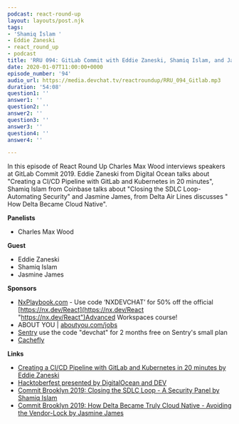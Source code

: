 ```yaml
---
podcast: react-round-up
layout: layouts/post.njk
tags:
- 'Shamiq İslam '
- Eddie Zaneski
- react_round_up
- podcast
title: 'RRU 094: GitLab Commit with Eddie Zaneski, Shamiq Islam, and Jasmine James'
date: 2020-01-07T11:00:00+0000
episode_number: '94'
audio_url: https://media.devchat.tv/reactroundup/RRU_094_Gitlab.mp3
duration: '54:08'
question1: ''
answer1: ''
question2: ''
answer2: ''
question3: ''
answer3: ''
question4: ''
answer4: ''

---
```

In this episode of React Round Up Charles Max Wood interviews speakers at GitLab Commit 2019. Eddie Zaneski from Digital Ocean talks about  "Creating a CI/CD Pipeline with GitLab and Kubernetes in 20 minutes", Shamiq Islam from Coinbase talks about  "Closing the SDLC Loop- Automating Security" and Jasmine James, from Delta Air Lines discusses " How Delta Became Cloud Native".

**Panelists**

* Charles Max Wood

**Guest**

* Eddie Zaneski
* Shamiq Islam
* Jasmine James

**Sponsors**

* [NxPlaybook.com](http://nxplaybook.com/) - Use code ‘NXDEVCHAT’ for 50% off the official [https://nx.dev/React](https://nx.dev/React "https://nx.dev/React")Advanced Workspaces course!
* ABOUT YOU | [aboutyou.com/jobs](http://aboutyou.com/jobs)
* [Sentry](http://sentry.io/) use the code "devchat" for 2 months free on Sentry's small plan
* [Cachefly](https://www.cachefly.com/)

**Links**

* [Creating a CI/CD Pipeline with GitLab and Kubernetes in 20 minutes by Eddie Zaneski](https://www.youtube.com/watch?v=-shvwiBwFVI)
* [Hacktoberfest presented by DigitalOcean and DEV](https://hacktoberfest.digitalocean.com/)
* [Commit Brooklyn 2019: Closing the SDLC Loop - A Security Panel by Shamiq Islam](https://www.youtube.com/watch?v=IxjjsU_2tyU&list=PLFGfElNsQthaaqEAb6ceZvYnZgzSM50Kg&index=10)
* [Commit Brooklyn 2019: How Delta Became Truly Cloud Native - Avoiding the Vendor-Lock by Jasmine James](https://www.youtube.com/watch?v=zV_hFcxoN8I "https://www.youtube.com/watch?v=zV_hFcxoN8I")